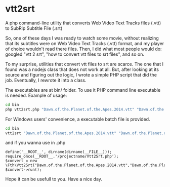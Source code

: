 vtt2srt
=======

A php command-line utility that converts Web Video Text Tracks files (.vtt) to SubRip Subtitle File (.srt)

So, one of these days I was ready to watch some movie, without realizing that its subtitles were on Web Video Text Tracks (.vtt) format, and my player of choice wouldn't read there files. Then, I did what most people would do: googled "vtt 2 srt", "how to convert vtt files to srt files", and so on.

To my surprise, utilities that convert vtt files to srt are scarce. The one that I found was a nodejs class that does not work at all. But, after looking at its source and figuring out the logic, I wrote a simple PHP script that did the job. Eventually, I rewrote it into a class.

The executables are at bin/ folder. To use it PHP command line executable is needed. Example of usage:

```sh
cd bin
php vtt2srt.php "Dawn.of.the.Planet.of.the.Apes.2014.vtt" "Dawn.of.the.Planet.of.the.Apes.2014.srt"
```

For Windows users' convenience, a executable batch file is provided.

```sh
cd bin
vtt2srt "Dawn.of.the.Planet.of.the.Apes.2014.vtt" "Dawn.of.the.Planet.of.the.Apes.2014.srt"
```

and if you wanna use in .php
```
define('__ROOT__', dirname(dirname(__FILE__)));
require_once(__ROOT__.'/projectname/Vtt2Srt.php');
$convert = new \Fth\Vtt2Srt("Dawn.of.the.Planet.of.the.Apes.2014.vtt","Dawn.of.the.Planet.of.the.Apes.2014.srt");
$convert->run();
```
Hope it can be usefull to you. Have a nice day.
